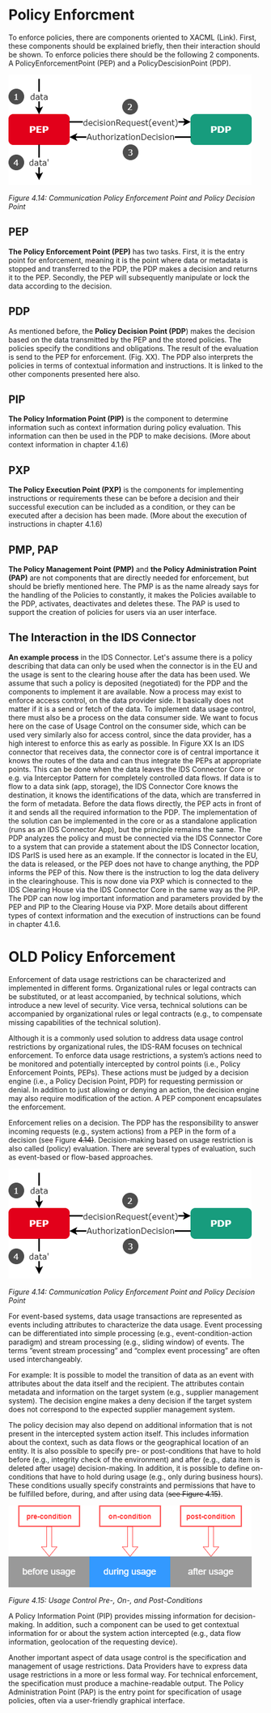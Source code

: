 # Policy Enforcment
To enforce policies, there are components oriented to XACML (Link). First, these components should be explained briefly, then their interaction should be shown. To enforce policies there should be the following 2 components. A PolicyEnforcementPoint (PEP) and a PolicyDescisionPoint (PDP).

![image](../../4_Perspectives_of_the_Reference_Architecture_Model/4_1_Security_Perspective/media/Communication-PEP-and-PDP.drawio.png)

_Figure 4.14: Communication Policy Enforcement Point and Policy Decision Point_

## PEP
**The Policy Enforcement Point (PEP)** has two tasks. First, it is the entry point for enforcement, meaning it is the point where data or metadata is stopped and transferred to the PDP, the PDP makes a decision and returns it to the PEP. Secondly, the PEP will subsequently manipulate or lock the data according to the decision. 
## PDP
As mentioned before, the **Policy Decision Point (PDP**) makes the decision based on the data transmitted by the PEP and the stored policies. The policies specify the conditions and obligations. The result of the evaluation is send to the PEP for enforcement. (Fig. XX). The PDP also interprets the policies in terms of contextual information and instructions. It is linked to the other components presented here also.
## PIP
**The Policy Information Point (PIP)** is the component to determine information such as context information during policy evaluation. This information can then be used in the PDP to make decisions. (More about context information in chapter 4.1.6)
## PXP
**The Policy Execution Point (PXP)** is the components for implementing instructions or requirements these can be before a decision and their successful execution can be included as a condition, or they can be executed after a decision has been made. (More about the execution of instructions in chapter 4.1.6)
## PMP, PAP
**The Policy Management Point (PMP)** and **the Policy Administration Point (PAP)** are not components that are directly needed for enforcement, but should be briefly mentioned here. The PMP is as the name already says for the handling of the Policies to constantly, it makes the Policies available to the PDP, activates, deactivates and deletes these. The PAP is used to support the creation of policies for users via an user interface.

## The Interaction in the IDS Connector
**An example process** in the IDS Connector. Let's assume there is a policy describing that data can only be used when the connector is in the EU and the usage is sent to the clearing house after the data has been used. We assume that such a policy is deposited (negotiated) for the PDP and the components to implement it are available. Now a process may exist to enforce access control, on the data provider side. It basically does not matter if it is a send or fetch of the data. To implement data usage control, there must also be a process on the data consumer side. We want to focus here on the case of Usage Control on the consumer side, which can be used very similarly also for access control, since the data provider, has a high interest to enforce this as early as possible. In Figure XX Is an IDS connector that receives data, the connector core is of central importance it knows the routes of the data and can thus integrate the PEPs at appropriate points. This can be done when the data leaves the IDS Connector Core or e.g. via Interceptor Pattern for completely controlled data flows. If data is to flow to a data sink (app, storage), the IDS Connector Core knows the destination, it knows the identifications of the data, which are transferred in the form of metadata. Before the data flows directly, the PEP acts in front of it and sends all the required information to the PDP. The implementation of the solution can be implemented in the core or as a standalone application (runs as an IDS Connector App), but the principle remains the same. The PDP analyzes the policy and must be connected via the IDS Connector Core to a system that can provide a statement about the IDS Connector location, IDS ParIS is used here as an example. If the connector is located in the EU, the data is released, or the PEP does not have to change anything, the PDP informs the PEP of this. Now there is the instruction to log the data delivery in the clearinghouse. This is now done via PXP which is connected to the IDS Clearing House via the IDS Connector Core in the same way as the PIP. The PDP can now log important information and parameters provided by the PEP and PIP to the Clearing House via PXP. More details about different types of context information and the execution of instructions can be found in chapter 4.1.6.




#  OLD Policy Enforcement

Enforcement of data usage restrictions can be characterized and implemented in different forms. Organizational rules or legal contracts can be substituted, or at least accompanied, by technical solutions, which introduce a new level of security. Vice versa, technical solutions can be accompanied by organizational rules or legal contracts (e.g., to compensate missing capabilities of the technical solution).

Although it is a commonly used solution to address data usage control restrictions by organizational rules, the IDS-RAM focuses on technical enforcement.
To enforce data usage restrictions, a system’s actions need to be monitored and potentially intercepted by control points (i.e., Policy Enforcement Points, PEPs). These actions must be judged by a decision engine (i.e., a Policy Decision Point, PDP) for requesting permission or denial. In addition to just allowing or denying an action, the decision engine may also require modification of the action. A PEP component encapsulates the enforcement.

Enforcement relies on a decision. The PDP has the responsibility to answer incoming requests (e.g., system actions) from a PEP in the form of a decision (see Figure ~~4.14)~~. Decision-making based on usage restriction is also called (policy) evaluation. There are several types of evaluation, such as event-based or flow-based approaches.

![image](../../4_Perspectives_of_the_Reference_Architecture_Model/4_1_Security_Perspective/media/Communication-PEP-and-PDP.drawio.png)

_Figure 4.14: Communication Policy Enforcement Point and Policy Decision Point_

For event-based systems, data usage transactions are represented as events including attributes to characterize the data usage. Event processing can be differentiated into simple processing (e.g., event-condition-action paradigm) and stream processing (e.g., sliding window) of events. The terms ”event stream processing” and “complex event processing” are often used interchangeably.

For example: It is possible to model the transition of data as an event with attributes about the data itself and the recipient. The attributes contain metadata and information on the target system (e.g., supplier management system). The decision engine makes a deny decision if the target system does not correspond to the expected supplier management system.

The policy decision may also depend on additional information that is not present in the intercepted system action itself. This includes information about the context, such as data flows or the geographical location of an entity. It is also possible to specify pre- or post-conditions that have to hold before (e.g., integrity check of the environment) and after (e.g., data item is deleted after usage) decision-making. In addition, it is possible to define on-conditions that have to hold during usage (e.g., only during business hours). These conditions usually specify constraints and permissions that have to be fulfilled before, during, and after using data (~~see Figure 4.15)~~.

![image](../../4_Perspectives_of_the_Reference_Architecture_Model/4_1_Security_Perspective/media/usage-control-conditions.drawio.png)

_Figure 4.15: Usage Control Pre-, On-, and Post-Conditions_

A Policy Information Point (PIP) provides missing information for decision-making. In addition, such a component can be used to get contextual information for or about the system action intercepted (e.g., data flow information, geolocation of the requesting device).

Another important aspect of data usage control is the specification and management of usage restrictions. Data Providers have to express data usage restrictions in a more or less formal way. For technical enforcement, the specification must produce a machine-readable output. The Policy Administration Point (PAP) is the entry point for specification of usage policies, often via a user-friendly graphical interface.
